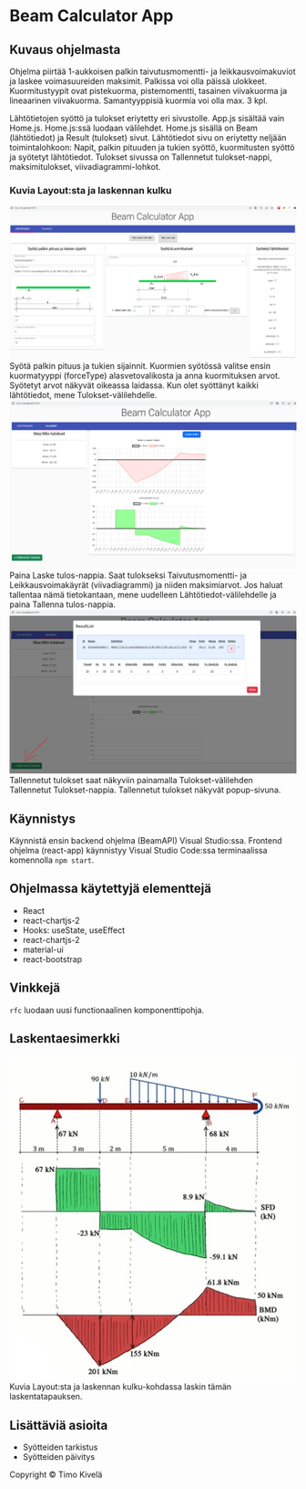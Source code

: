 # Beam Calculator App

## Kuvaus ohjelmasta
Ohjelma piirtää 1-aukkoisen palkin taivutusmomentti- ja leikkausvoimakuviot
ja laskee voimasuureiden maksimit.
Palkissa voi olla päissä ulokkeet.
Kuormitustyypit ovat pistekuorma, pistemomentti, tasainen viivakuorma ja lineaarinen viivakuorma.
Samantyyppisiä kuormia voi olla max. 3 kpl. 

Lähtötietojen syöttö ja tulokset eriytetty eri sivustolle. 
App.js sisältää vain Home.js. Home.js:ssä luodaan välilehdet.
Home.js sisällä on Beam (lähtötiedot) ja Result (tulokset) sivut.
Lähtötiedot sivu on eriytetty neljään toimintalohkoon: Napit, palkin pituuden ja tukien syöttö, kuormitusten syöttö ja syötetyt lähtötiedot. 
Tulokset sivussa on Tallennetut tulokset-nappi, maksimitulokset, viivadiagrammi-lohkot.


### Kuvia Layout:sta ja laskennan kulku
![Kuva](./src/images/layout_lähtötiedot.png)
Syötä palkin pituus ja tukien sijainnit. 
Kuormien syötössä valitse ensin kuormatyyppi (forceType) alasvetovalikosta ja anna kuormituksen arvot. Syötetyt arvot näkyvät oikeassa laidassa. 
Kun olet syöttänyt kaikki lähtötiedot, mene Tulokset-välilehdelle.
![Kuva](./src/images/layout_tulokset.png)
Paina Laske tulos-nappia. Saat tulokseksi Taivutusmomentti- ja Leikkausvoimakäyrät (viivadiagrammi) ja niiden maksimiarvot. 
Jos haluat tallentaa nämä tietokantaan, mene uudelleen Lähtötiedot-välilehdelle ja paina Tallenna tulos-nappia. 
![Kuva](./src/images/layout_tallennetut_tulokset.png)
Tallennetut tulokset saat näkyviin painamalla Tulokset-välilehden Tallennetut Tulokset-nappia. Tallennetut tulokset näkyvät popup-sivuna.


## Käynnistys
Käynnistä ensin backend ohjelma (BeamAPI) Visual Studio:ssa.
Frontend ohjelma (react-app) käynnistyy Visual Studio Code:ssa terminaalissa komennolla `npm start`.


## Ohjelmassa käytettyjä elementtejä
- React
- react-chartjs-2
- Hooks: useState, useEffect
- react-chartjs-2
- material-ui
- react-bootstrap

## Vinkkejä
`rfc` luodaan uusi functionaalinen komponenttipohja.

## Laskentaesimerkki
![Kuva](./src/images/exampleCase.png)
Kuvia Layout:sta ja laskennan kulku-kohdassa laskin tämän laskentatapauksen.

## Lisättäviä asioita
- Syötteiden tarkistus
- Syötteiden päivitys

Copyright © Timo Kivelä